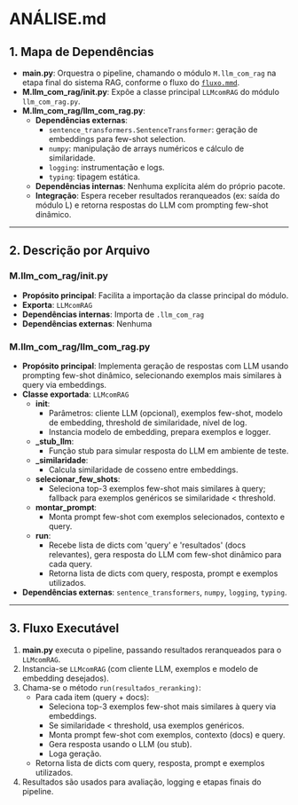# ANÁLISE.md

## 1. Mapa de Dependências

- **main.py**: Orquestra o pipeline, chamando o módulo `M.llm_com_rag` na etapa final do sistema RAG, conforme o fluxo do [`fluxo.mmd`](../docs/fluxo.mmd).
- **M.llm_com_rag/__init__.py**: Expõe a classe principal `LLMcomRAG` do módulo `llm_com_rag.py`.
- **M.llm_com_rag/llm_com_rag.py**:
  - **Dependências externas**:
    - `sentence_transformers.SentenceTransformer`: geração de embeddings para few-shot selection.
    - `numpy`: manipulação de arrays numéricos e cálculo de similaridade.
    - `logging`: instrumentação e logs.
    - `typing`: tipagem estática.
  - **Dependências internas**: Nenhuma explícita além do próprio pacote.
  - **Integração**: Espera receber resultados reranqueados (ex: saída do módulo L) e retorna respostas do LLM com prompting few-shot dinâmico.

---

## 2. Descrição por Arquivo

### M.llm_com_rag/__init__.py

- **Propósito principal**: Facilita a importação da classe principal do módulo.
- **Exporta**: `LLMcomRAG`
- **Dependências internas**: Importa de `.llm_com_rag`
- **Dependências externas**: Nenhuma

### M.llm_com_rag/llm_com_rag.py

- **Propósito principal**: Implementa geração de respostas com LLM usando prompting few-shot dinâmico, selecionando exemplos mais similares à query via embeddings.
- **Classe exportada**: `LLMcomRAG`
  - **__init__**: 
    - Parâmetros: cliente LLM (opcional), exemplos few-shot, modelo de embedding, threshold de similaridade, nível de log.
    - Instancia modelo de embedding, prepara exemplos e logger.
  - **_stub_llm**:
    - Função stub para simular resposta do LLM em ambiente de teste.
  - **_similaridade**:
    - Calcula similaridade de cosseno entre embeddings.
  - **selecionar_few_shots**:
    - Seleciona top-3 exemplos few-shot mais similares à query; fallback para exemplos genéricos se similaridade < threshold.
  - **montar_prompt**:
    - Monta prompt few-shot com exemplos selecionados, contexto e query.
  - **run**:
    - Recebe lista de dicts com 'query' e 'resultados' (docs relevantes), gera resposta do LLM com few-shot dinâmico para cada query.
    - Retorna lista de dicts com query, resposta, prompt e exemplos utilizados.
- **Dependências externas**: `sentence_transformers`, `numpy`, `logging`, `typing`.

---

## 3. Fluxo Executável

1. **main.py** executa o pipeline, passando resultados reranqueados para o `LLMcomRAG`.
2. Instancia-se `LLMcomRAG` (com cliente LLM, exemplos e modelo de embedding desejados).
3. Chama-se o método `run(resultados_reranking)`:
   - Para cada item (query + docs):
     - Seleciona top-3 exemplos few-shot mais similares à query via embeddings.
     - Se similaridade < threshold, usa exemplos genéricos.
     - Monta prompt few-shot com exemplos, contexto (docs) e query.
     - Gera resposta usando o LLM (ou stub).
     - Loga geração.
   - Retorna lista de dicts com query, resposta, prompt e exemplos utilizados.
4. Resultados são usados para avaliação, logging e etapas finais do pipeline.
